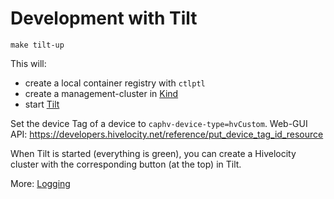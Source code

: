 # Development with Tilt

```
make tilt-up
```

This will:

* create a local container registry with `ctlptl`
* create a management-cluster in [Kind](https://kind.sigs.k8s.io/)
* start [Tilt](https://tilt.dev/)

Set the device Tag of a device to `caphv-device-type=hvCustom`. Web-GUI API: https://developers.hivelocity.net/reference/put_device_tag_id_resource


When Tilt is started (everything is green), you can create a Hivelocity cluster with the corresponding button (at the top) in Tilt.

More: [Logging](logging.md)
